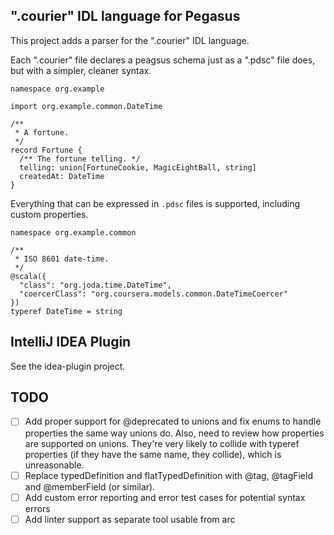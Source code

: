 ".courier" IDL language for Pegasus
-----------------------------------

This project adds a parser for the ".courier" IDL language.

Each ".courier" file declares a peagsus schema just as a ".pdsc" file does, but with a simpler, cleaner
syntax.

```
namespace org.example

import org.example.common.DateTime

/**
 * A fortune.
 */
record Fortune {
  /** The fortune telling. */
  telling: union[FortuneCookie, MagicEightBall, string]
  createdAt: DateTime
}
```

Everything that can be expressed in `.pdsc` files is supported, including custom properties.

```
namespace org.example.common

/**
 * ISO 8601 date-time.
 */
@scala({
  "class": "org.joda.time.DateTime",
  "coercerClass": "org.coursera.models.common.DateTimeCoercer"
})
typeref DateTime = string
```

IntelliJ IDEA Plugin
--------------------

See the idea-plugin project.

TODO
----
* [ ] Add proper support for @deprecated to unions and fix enums to handle properties the same way unions do.
      Also, need to review how properties are supported on unions.  They're very likely to collide with
      typeref properties (if they have the same name, they collide), which is unreasonable.
* [ ] Replace typedDefinition and flatTypedDefinition with @tag, @tagField and @memberField (or similar).
* [ ] Add custom error reporting and error test cases for potential syntax errors
* [ ] Add linter support as separate tool usable from arc
